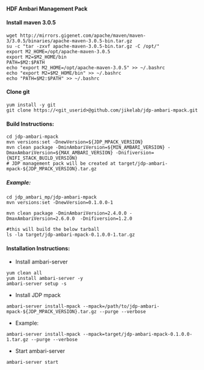 #### HDF Ambari Management Pack

#### Install maven 3.0.5
```
wget http://mirrors.gigenet.com/apache/maven/maven-3/3.0.5/binaries/apache-maven-3.0.5-bin.tar.gz
su -c "tar -zxvf apache-maven-3.0.5-bin.tar.gz -C /opt/" 
export M2_HOME=/opt/apache-maven-3.0.5
export M2=$M2_HOME/bin
PATH=$M2:$PATH
echo "export M2_HOME=/opt/apache-maven-3.0.5" >> ~/.bashrc
echo "export M2=$M2_HOME/bin" >> ~/.bashrc
echo "PATH=$M2:$PATH" >> ~/.bashrc
```

#### Clone git
```
yum install -y git
git clone https://<git_userid>@github.com/jikelab/jdp-ambari-mpack.git
```

#### Build Instructions:
```
cd jdp-ambari-mpack
mvn versions:set -DnewVersion=${JDP_MPACK_VERSION}
mvn clean package -DminAmbariVersion=${MIN_AMBARI_VERSION} -DmaxAmbariVersion=${MAX_AMBARI_VERSION} -Dnifiversion={NIFI_STACK_BUILD_VERSION}
# JDP management pack will be created at target/jdp-ambari-mpack-${JDP_MPACK_VERSION}.tar.gz
```

##### Example:
```
cd jdp_ambari_mp/jdp-ambari-mpack
mvn versions:set -DnewVersion=0.1.0.0-1

mvn clean package -DminAmbariVersion=2.4.0.0 -DmaxAmbariVersion=2.6.0.0  -Dnifiversion=1.2.0

#this will build the below tarball
ls -la target/jdp-ambari-mpack-0.1.0.0-1.tar.gz
```

#### Installation Instructions:
- Install ambari-server
```
yum clean all
yum install ambari-server -y
ambari-server setup -s
```
- Install JDP mpack
```
ambari-server install-mpack --mpack=/path/to/jdp-ambari-mpack-${JDP_MPACK_VERSION}.tar.gz --purge --verbose
```
  - Example:
```
ambari-server install-mpack --mpack=target/jdp-ambari-mpack-0.1.0.0-1.tar.gz --purge --verbose
```
- Start ambari-server
```
ambari-server start
```
